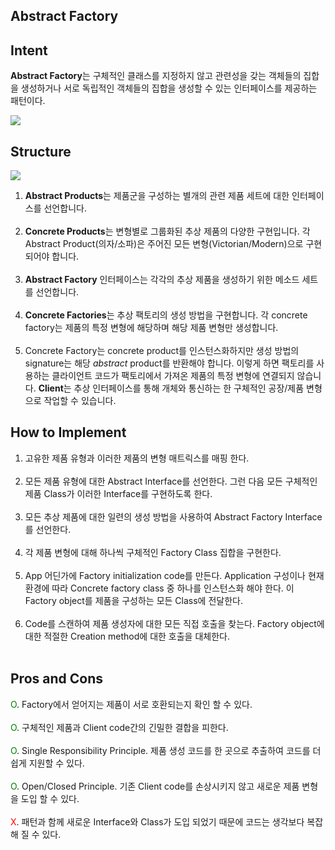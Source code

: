 Abstract Factory
---
## Intent

**Abstract Factory**는 구체적인 클래스를 지정하지 않고 관련성을 갖는 객체들의 집합을 생성하거나 서로 독립적인 객체들의 집합을 생성할 수 있는 인터페이스를 제공하는 패턴이다.

![](https://images.velog.io/images/chrishan/post/64b62edd-e018-409d-a397-d017cf95a317/abstract-factory-en-2x.png)

## Structure
![](https://images.velog.io/images/chrishan/post/85b01a09-3c9e-42b2-8f52-5ce4611d84ab/structure-indexed-2x.png)
1. **Abstract Products**는 제품군을 구성하는 별개의 관련 제품 세트에 대한 인터페이스를 선언합니다.<br /><br />
2. **Concrete Products**는 변형별로 그룹화된 추상 제품의 다양한 구현입니다. 각 Abstract Product(의자/소파)은 주어진 모든 변형(Victorian/Modern)으로 구현되어야 합니다.<br /><br />
3. **Abstract Factory** 인터페이스는 각각의 추상 제품을 생성하기 위한 메소드 세트를 선언합니다.<br /><br />
4. **Concrete Factories**는 추상 팩토리의 생성 방법을 구현합니다. 각 concrete factory는 제품의 특정 변형에 해당하며 해당 제품 변형만 생성합니다.<br /><br />
5. Concrete Factory는 concrete product를 인스턴스화하지만 생성 방법의 signature는 해당 _abstract_ product를 반환해야 합니다. 이렇게 하면 팩토리를 사용하는 클라이언트 코드가 팩토리에서 가져온 제품의 특정 변형에 연결되지 않습니다. **Client**는 추상 인터페이스를 통해 개체와 통신하는 한 구체적인 공장/제품 변형으로 작업할 수 있습니다.

## How to Implement

1. 고유한 제품 유형과 이러한 제품의 변형 매트릭스를 매핑 한다.<br /><br />
2. 모든 제품 유형에 대한 Abstract Interface를 선언한다. 그런 다음 모든 구체적인 제품 Class가 이러한 Interface를 구현하도록 한다.<br /><br />
3. 모든 추상 제품에 대한 일련의 생성 방법을 사용하여 Abstract Factory Interface를 선언한다.<br /><br />
4. 각 제품 변형에 대해 하나씩 구체적인 Factory Class 집합을 구현한다.<br /><br />
5. App 어딘가에 Factory initialization code를 만든다. Application 구성이나 현재 환경에 따라 Concrete factory class 중 하나를 인스턴스화 해야 한다. 이 Factory object를 제품을 구성하는 모든 Class에 전달한다.<br /><br />
6. Code를 스캔하여 제품 생성자에 대한 모든 직접 호출을 찾는다. Factory object에 대한 적절한 Creation method에 대한 호출을 대체한다.<br /><br />

## Pros and Cons

<span style="color:green;">O</span>. Factory에서 얻어지는 제품이 서로 호환되는지 확인 할 수 있다.<br /><br />
<span style="color:green;">O</span>. 구체적인 제품과 Client code간의 긴밀한 결합을 피한다.<br /><br />
<span style="color:green;">O</span>. Single Responsibility Principle. 제품 생성 코드를 한 곳으로 추출하여 코드를 더 쉽게 지원할 수 있다.<br /><br />
<span style="color:green;">O</span>. Open/Closed Principle. 기존 Client code를 손상시키지 않고 새로운 제품 변형을 도입 할 수 있다.<br /><br />
<span style="color:red;">X</span>. 패턴과 함께 새로운 Interface와 Class가 도입 되었기 때문에 코드는 생각보다 복잡해 질 수 있다.<br /><br />

